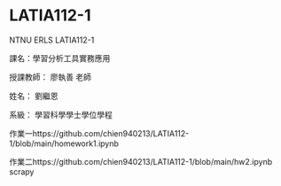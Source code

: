 # LATIA112-1
NTNU ERLS LATIA112-1

課名：學習分析工具實務應用 

授課教師： 廖執善 老師

姓名： 劉繼恩

系級： 學習科學學士學位學程

作業一https://github.com/chien940213/LATIA112-1/blob/main/homework1.ipynb

作業二https://github.com/chien940213/LATIA112-1/blob/main/hw2.ipynb
      scrapy
